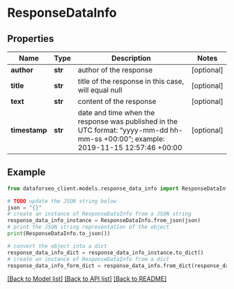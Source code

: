 # ResponseDataInfo


## Properties

Name | Type | Description | Notes
------------ | ------------- | ------------- | -------------
**author** | **str** | author of the response | [optional] 
**title** | **str** | title of the response in this case, will equal null | [optional] 
**text** | **str** | content of the response | [optional] 
**timestamp** | **str** | date and time when the response was published in the UTC format: “yyyy-mm-dd hh-mm-ss +00:00”; example: 2019-11-15 12:57:46 +00:00 | [optional] 

## Example

```python
from dataforseo_client.models.response_data_info import ResponseDataInfo

# TODO update the JSON string below
json = "{}"
# create an instance of ResponseDataInfo from a JSON string
response_data_info_instance = ResponseDataInfo.from_json(json)
# print the JSON string representation of the object
print(ResponseDataInfo.to_json())

# convert the object into a dict
response_data_info_dict = response_data_info_instance.to_dict()
# create an instance of ResponseDataInfo from a dict
response_data_info_form_dict = response_data_info.from_dict(response_data_info_dict)
```
[[Back to Model list]](../README.md#documentation-for-models) [[Back to API list]](../README.md#documentation-for-api-endpoints) [[Back to README]](../README.md)


